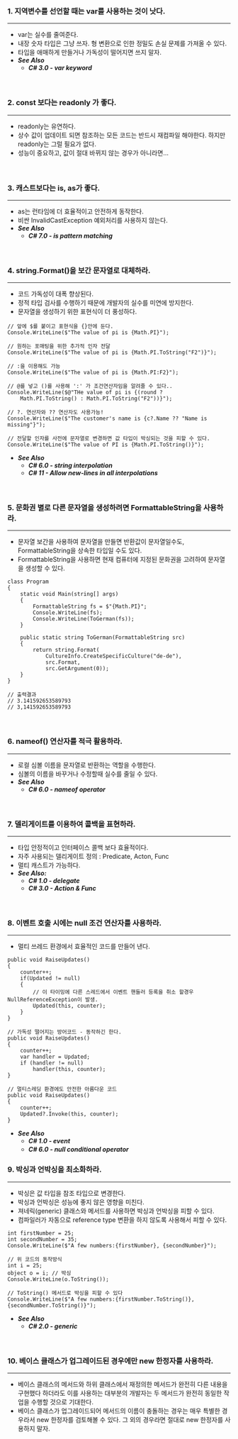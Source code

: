 ### 1. 지역변수를 선언할 때는 var를 사용하는 것이 낫다.
---
- var는 실수를 줄여준다.
- 내장 숫자 타입은 그냥 쓰자. 형 변환으로 인한 정밀도 손실 문제를 가져올 수 있다.
- 타입을 애매하게 만들거나 가독성이 떨어지면 쓰지 말자.
- ***See Also***
    - ***C# 3.0 - var keyword***

　

### 2. const 보다는 readonly 가 좋다.
---
- readonly는 유연하다.
- 상수 값이 업데이트 되면 참조하는 모든 코드는 반드시 재컴파일 해야한다. 하지만 readonly는 그럴 필요가 없다.
- 성능이 중요하고, 값이 절대 바뀌지 않는 경우가 아니라면…

　

### 3. 캐스트보다는 is, as가 좋다.
---
- as는 런타임에 더 효율적이고 안전하게 동작한다.
- 비싼 InvalidCastException 예외처리를 사용하지 않는다.
- ***See Also***
    - ***C# 7.0 - is pattern matching***

　
‌
### 4. string.Format()을 보간 문자열로 대체하라.
---
- 코드 가독성이 대폭 향상된다.
- 정적 타입 검사를 수행하기 때문에 개발자의 실수를 미연에 방지한다.
- 문자열을 생성하기 위한 표현식이 더 풍성하다.
```
// 앞에 $를 붙이고 표현식을 {}안에 둔다.
Console.WriteLine($"The value of pi is {Math.PI}");
 
// 원하는 포매팅을 위한 추가적 인자 전달
Console.WriteLine($"The value of pi is {Math.PI.ToString("F2")}");
 
// :을 이용해도 가능
Console.WriteLine($"The value of pi is {Math.PI:F2}");
 
// @를 넣고 ()를 사용해 ':' 가 조건연산자임을 알려줄 수 있다..
Console.WriteLine($@"THe value of pi is {(round ?
    Math.PI.ToString() : Math.PI.ToString("F2"))}");
 
// ?. 연산자와 ?? 연산자도 사용가능!
Console.WriteLine($"The customer's name is {c?.Name ?? "Name is missing"}");
 
// 전달할 인자를 사전에 문자열로 변경하면 값 타입이 박싱되는 것을 피할 수 있다.
Console.WriteLine($"The value of PI is {Math.PI.ToString()}");
```
- ***See Also***
    - ***C# 6.0 - string interpolation***
    - ***C# 11 - Allow new-lines in all interpolations***

　

### 5. 문화권 별로 다른 문자열을 생성하려면 FormattableString을 사용하라.
---
- 문자열 보간을 사용하여 문자열을 만들면 반환값이 문자열일수도, FormattableString을 상속한 타입일 수도 있다.
- FormattableString을 사용하면 현재 컴퓨터에 지정된 문화권을 고려하여 문자열을 생성할 수 있다.
```
class Program
{
    static void Main(string[] args)
    {
        FormattableString fs = $"{Math.PI}";
        Console.WriteLine(fs);
        Console.WriteLine(ToGerman(fs));
    }
 
    public static string ToGerman(FormattableString src)
    {
        return string.Format(
            CultureInfo.CreateSpecificCulture("de-de"),
            src.Format,
            src.GetArgument(0));
    }
}
 
// 출력결과
// 3.141592653589793
// 3,141592653589793
```

　

### 6. nameof() 연산자를 적극 활용하라.
---
- 로컬 심볼 이름을 문자열로 반환하는 역할을 수행한다.
- 심볼의 이름을 바꾸거나 수정할때 실수를 줄일 수 있다.
- ***See Also***
    - ***C# 6.0 - nameof operator***
‌

　

### 7. 델리게이트를 이용하여 콜백을 표현하라.
--- 
- 타입 안정적이고 인터페이스 콜백 보다 효율적이다.
- 자주 사용되는 델리게이트 정의 : Predicate<T>, Acton<T>, Func<T>
- 멀티 캐스트가 가능하다.
- ***See Also:***
    - ***C# 1.0 - delegate***
    - ***C# 3.0 - Action & Func***
‌

　

### 8. 이벤트 호출 시에는 null 조건 연산자를 사용하라.
---    
- 멀티 쓰레드 환경에서 효율적인 코드를 만들어 낸다.
```
public void RaiseUpdates()
{
    counter++;
    if(Updated != null)
    {
        // 이 타이밍에 다른 스레드에서 이벤트 핸들러 등록을 취소 할경우 NullReferenceException이 발생.
        Updated(this, counter);
    }
}
 
// 가독성 떨어지는 방어코드 - 동작하긴 한다.
public void RaiseUpdates()
{
    counter++;
    var handler = Updated;
    if (handler != null)
        handler(this, counter);
}
 
// 멀티스레딩 환경에도 안전한 아름다운 코드
public void RaiseUpdates()
{
    counter++;
    Updated?.Invoke(this, counter);
}
```
- ***See Also***
    - ***C# 1.0 - event***
    - ***C# 6.0 - null conditional operator***
‌
　

### 9. 박싱과 언박싱을 최소화하라.
---
- 박싱은 값 타입을 참조 타입으로 변경한다.
- 박싱과 언박싱은 성능에 좋지 않은 영향을 미친다.
- 져네릭(generic) 클래스와 메서드를 사용하면 박싱과 언박싱을 피할 수 있다.
- 컴파일러가 자동으로 reference type 변환을 하지 않도록 사용해서 피할 수 있다.
```
int firstNumber = 25;
int secondNumber = 35;
Console.WriteLine($"A few numbers:{firstNumber}, {secondNumber}");
 
// 위 코드의 동작방식
int i = 25;
object o = i; // 박싱
Console.WriteLine(o.ToString());
 
// ToString() 메서드로 박싱을 피할 수 있다
Console.WriteLine($"A few numbers:{firstNumber.ToString()}, {secondNumber.ToString()}");
```
- ***See Also***
    - ***C# 2.0 - generic***

　

### 10. 베이스 클래스가 업그레이드된 경우에만 new 한정자를 사용하라.
---
- 베이스 클래스의 메서드와 하위 클래스에서 재정의한 메서드가 완전히 다른 내용을 구현했다 하더라도 이를 사용하는 대부분의 개발자는 두 메서드가 완전히 동일한 작업을 수행할 것으로 기대한다.
- 베이스 클래스가 업그레이드되어 메서드의 이름이 충돌하는 경우는 매우 특별한 경우라서 new 한정자를 검토해볼 수 있다. 그 외의 경우라면 절대로 new 한정자를 사용하지 말자.

